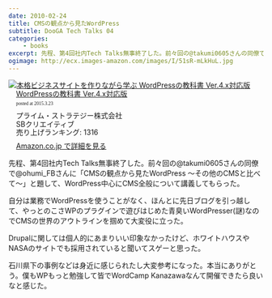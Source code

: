 ```yaml
---
date: 2010-02-24
title: CMSの観点から見たWordPress 
subtitle: DooGA Tech Talks 04
categories: 
    - books
excerpt: 先程、第4回社内Tech Talks無事終了した。前々回の@takumi0605さんの同僚で@ohumi_FBさんに「CMSの観点から見たWordPress ～その他のCMSと比べて～」と題して、WordPress中心にCMS全般について講義してもらった。
ogimage: http://ecx.images-amazon.com/images/I/51sR-mLkHuL.jpg
---
```


<div class="azlink-box"><div class="azlink-image" style="float:left"><a href="http://www.amazon.co.jp/exec/obidos/ASIN/B00UR988KS/warikiru-22/" name="azlinklink" target="_blank"><img src="http://ecx.images-amazon.com/images/I/51sR-mLkHuL._SL160_.jpg" alt="本格ビジネスサイトを作りながら学ぶ WordPressの教科書 Ver.4.x対応版" style="border:none" /></a></div><div class="azlink-info" style="float:left;margin-left:15px;line-height:120%"><div class="azlink-name" style="margin-bottom:10px;line-height:120%"><a href="http://www.amazon.co.jp/exec/obidos/ASIN/B00UR988KS/warikiru-22/" name="azlinklink" target="_blank">WordPressの教科書 Ver.4.x対応版</a><div class="azlink-powered-date" style="font-size:7pt;margin-top:5px;font-family:verdana;line-height:120%">posted at 2015.3.23</div></div><div class="azlink-detail">プライム・ストラテジー株式会社<br />SBクリエイティブ<br />売り上げランキング: 1316<br /></div><div class="azlink-review" style="margin-top:10px;margin-bottom:10px"></div><div class="azlink-link" style="margin-top:5px"><a href="http://www.amazon.co.jp/exec/obidos/ASIN/B00UR988KS/warikiru-22/" target="_blank">Amazon.co.jp で詳細を見る</a></div></div><div class="azlink-footer" style="clear:left"></div></div>

先程、第4回社内Tech Talks無事終了した。前々回の@takumi0605さんの同僚で@ohumi_FBさんに「CMSの観点から見たWordPress ～その他のCMSと比べて～」と題して、WordPress中心にCMS全般について講義してもらった。

自分は業務でWordPressを使うことがなく、ほんとに先日ブログを引っ越して、やっとのこさWPのプラグインで遊びはじめた青臭いWordPresser(謎)なのでCMSの世界のアウトラインを掴めて大変役に立った。

Drupalに関しては個人的にあまりいい印象なかったけど、ホワイトハウスやNASAのサイトでも採用されていると聞いてスゲーと思った。

石川県下の事例などは身近に感じられたし大変参考になった。本当にありがとう。僕もWPもっと勉強して皆でWordCamp Kanazawaなんて開催できたら良いなと感じた。